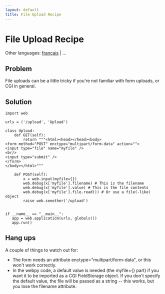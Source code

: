 ```yaml
---
layout: default
title: File Upload Recipe
---
```


# File Upload Recipe

Other languages: [français](/../cookbook/fileupload.fr) | ...

## Problem

File uploads can be a little tricky if you're not familiar with form uploads, or CGI in general.

## Solution

    import web

    urls = ('/upload', 'Upload')

    class Upload:
        def GET(self):
            return """<html><head></head><body>
    <form method="POST" enctype="multipart/form-data" action="">
    <input type="file" name="myfile" />
    <br/>
    <input type="submit" />
    </form>
    </body></html>"""

        def POST(self):
            x = web.input(myfile={})
            web.debug(x['myfile'].filename) # This is the filename
            web.debug(x['myfile'].value) # This is the file contents
            web.debug(x['myfile'].file.read()) # Or use a file(-like) object
            raise web.seeother('/upload')


    if __name__ == "__main__":
       app = web.application(urls, globals())
       app.run()

## Hang ups

A couple of things to watch out for:

* The form needs an attribute enctype="multipart/form-data", or this won't work correctly.
* In the webpy code, a default value is needed (the myfile={} part) if you want it to be imported as a CGI FieldStorage object.  If you don't specify the default value, the file will be passed as a string -- this works, but you lose the filename attribute.
